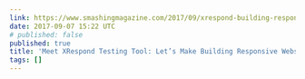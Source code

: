 ```yaml
---
link: https://www.smashingmagazine.com/2017/09/xrespond-building-responsive-websites-simpler/
date: 2017-09-07 15:22 UTC
# published: false
published: true
title: 'Meet XRespond Testing Tool: Let’s Make Building Responsive Websites Simpler'
tags: []
---
```



